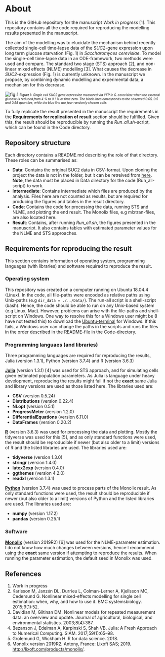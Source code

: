# About 

This is the GitHub repository for the manuscript *Work in progress* [1]. This repository contains all the code required for reproducing the modelling results presented in the manuscript. 

The aim of the modelling was to elucidate the mechanism behind recently collected single-cell time-lapse data of the *SUC2*-gene expression upon long term glucose starvation (Fig. 1) in *Saccharomyces cerevisiae*. To model the single-cell time-lapse data in an ODE-framework, two methods were used and compare. The standard two stage (STS) approach [2], and non-linear mixed effects (NLME) modelling [3]. What causes the decrease in *SUC2*-expression (Fig. 1) is currently unknown. In the manuscript we propose, by combining dynamic modelling and experimental data, a mechanism for this decrease.  


![fig:1](https://i.imgur.com/GfE4uA5.jpg)
<font size="1.5"> **Figure 1:** *Single cell SUC2 gene expression measured via YFP in *S. cerevisiae* when the external glucose is reduced from 4 % to 0.1 % at time zero. The black lines corresponds to the observed 0.05, 0.5 and 0.95 quantiles, while the blue line are four randomly chosen cells.* </font>

To fully replicate the result presented in the manuscript the requirements in the **Requirements for replication of result** section should be fulfilled. Given this, the result should be reproducible by running the *Run_all.sh*-script, which can be found in the Code directory. 

## Repository structure

Each directory contains a README.md describing the role of that directory. These roles can be summarised as:

* **Data**: Contains the original SUC2 data in CSV-format. Upon cloning the project the data is not in the folder, but it can be retreived from [here](https://figshare.com/s/d846d38177821c3a2c4e). **Note**, the data must be placed in Data directory for the code (Run_all-script) to work. 
* **Intermediate**: Contains intermediate which files are produced by the analysis. Files here are not counted as results, but are required for producing the figures and tables in the result directory. 
* **Code**: Contains the code for processing the data, running STS and NLME, and plotting the end result. The Monolix files, e.g mlxtran-files, are also located here. 
* **Result**: Contains, after running *Run_all.sh*, the figures presented in the manuscript. It also contains tables with estimated parameter values for the NLME and STS approaches. 

## Requirements for reproducing the result

This section contains information of operating system, programming languages (with libraries) and software required to reproduce the result. 

### Operating system 


This repository was created on a computer running on Ubuntu 18.04.4 (Linux). In the code, all file-paths were encoded as relative paths using Unix-paths (e.g `dir_data = ./../Data/`). The run-all script is a shell-script (bash). Hence, the code should be able to run on any Unix-based system (e.g Linux, Mac). However, problems can arise with the file-paths and shell-script on Windows. One way to resolve this for a Windows user might be (I have not tested this) to download the [Ubuntu-terminal](https://ubuntu.com/tutorials/tutorial-ubuntu-on-windows#1-overview) for Windows. If this fails, a Windows user can change the paths in the scripts and runs the files in the order described in the README-file in the Code-directory. 

### Programming languaes (and libraries)

Three programming languages are required for reproducing the results, Julia (version 1.3.1), Python (version 3.7.4) and R (version 3.6.3)

**[Julia](https://julialang.org/)** (version 1.3.1) [4] was used for STS approach, and for simulating cells given estimated population parameters. As Julia is language under heavy development, reproducing the results might fail if not the **exact** same Julia and library versions are used as those listed here. The libraries used are: 

* **CSV** (version 0.5.24)
* **Distributions** (version 0.22.4)
* **NLopt** (version 0.5.1)
* **ProgressMeter** (version 1.2.0)
* **DifferentialEquations** (version 6.11.0)
* **DataFrames** (version 0.20.2)

**[R](https://www.r-project.org/)** (version 3.6.3) was used for processing the data and plotting. Mostly the tidyverse was used for this [5], and as only standard functions were used, the result should be reproducible if newer (but also older to a limit) versions of R and the listed libraries are used. The libraries used are: 

* **tidyverse** (version 1.3.0)
* **stringr** (version 1.4.0)
* **latex2exp** (version 0.4.0)
* **ggthemes** (version 4.2.0)
* **readxl** (version 1.3.1)

**[Python](https://www.python.org/)** (version 3.7.4) was used to process parts of the Monolix result. As only standard functions were used, the result should be reproducible if newer (but also older to a limit) versions of Python and the listed libraries are used. The libraries used are: 
* **numpy** (version 1.17.2)
* **pandas** (version 0.25.1)

### Software

**[Monolix](http://lixoft.com/products/monolix/)** (version 2019R2) [6] was used for the NLME-parameter estimation. I do not know how much changes between versions, hence I recommend using the **exact** same version if attempting to reproduce the results. When running the parameter estimation, the default seed in Monolix was used. 


## References 
1. Work in progress 
2. Karlsson M, Janzén DL, Durrieu L, Colman-Lerner A, Kjellsson MC, Cedersund G. Nonlinear mixed-effects modelling for single cell estimation: when, why, and how to use it. BMC systemsbiology. 2015;9(1):52.
3. Davidian M, Giltinan DM. Nonlinear models for repeated measurement data: an overview and update. Journal of agricultural, biological, and environmental statistics. 2003;8(4):387.
4. Bezanson J, Edelman A, Karpinski S, Shah VB. Julia: A Fresh Approach to Numerical Computing. SIAM. 2017;59(1):65–98.
5. Grolemund G, Wickham H. R for data science. 2018.
6. Monolix version 2019R2. Antony, France: Lixoft SAS; 2019. http://lixoft.com/products/monolix/.
